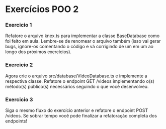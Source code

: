 # Exercícios POO 2

### Exercicio 1

Refatore o arquivo knex.ts para implementar a classe BaseDatabase como foi feito em aula.
Lembre-se de renomear o arquivo também (isso vai gerar bugs, ignore-os comentando o código e vá corrigindo de um em um ao longo dos próximos exercícios).

### Exercicio 2

Agora crie o arquivo src/database/VideoDatabase.ts e implemente a respectiva classe.
Refatore o endpoint GET /videos implementando o(s) método(s) público(s) necessários seguindo o que você desenvolveu.

### Exercicio 3

Siga o mesmo fluxo do exercício anterior e refatore o endpoint POST /videos.
Se sobrar tempo você pode finalizar a refatoração completa dos endpoints!